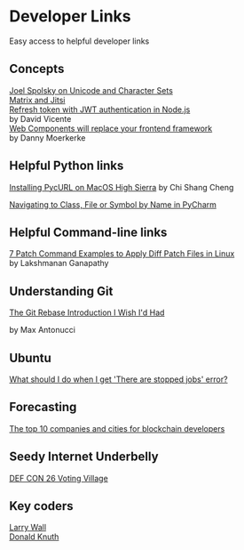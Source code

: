 # Developer Links  
Easy access to helpful developer links  

## Concepts  

[Joel Spolsky on Unicode and Character Sets](https://www.joelonsoftware.com/2003/10/08/the-absolute-minimum-every-software-developer-absolutely-positively-must-know-about-unicode-and-character-sets-no-excuses/)  
[Matrix and Jitsi](https://matrix.org/blog/2020/04/06/running-your-own-secure-communication-service-with-matrix-and-jitsi)  
[Refresh token with JWT authentication in Node.js](https://solidgeargroup.com/refresh-token-with-jwt-authentication-node-js)  
by David Vicente  
[Web Components will replace your frontend framework](https://www.dannymoerkerke.com/blog/web-components-will-replace-your-frontend-framework)  
by Danny Moerkerke  

## Helpful Python links  
[Installing PycURL on MacOS High Sierra](https://cscheng.info/2018/01/26/installing-pycurl-on-macos-high-sierra.html) by Chi Shang Cheng  

[Navigating to Class, File or Symbol by Name in PyCharm](https://www.jetbrains.com/help/pycharm/navigating-to-class-file-or-symbol-by-name.html)  

## Helpful Command-line links  
[7 Patch Command Examples to Apply Diff Patch Files in Linux](https://www.thegeekstuff.com/2014/12/patch-command-examples)  
by Lakshmanan Ganapathy  

## Understanding Git  
[The Git Rebase Introduction I Wish I'd Had](https://dev.to/maxwell_dev/the-git-rebase-introduction-i-wish-id-had)  

by Max Antonucci  

## Ubuntu
[What should I do when I get 'There are stopped jobs' error?](https://askubuntu.com/questions/431606/what-should-i-do-when-i-get-there-are-stopped-jobs-error)

## Forecasting  
[The top 10 companies and cities for blockchain developers](https://www.computerworld.com/article/3385052/the-top-10-companies-and-cities-for-blockchain-developers.html)  


## Seedy Internet Underbelly  
[DEF CON 26 Voting Village](https://www.defcon.org/images/defcon-26/DEF%20CON%2026%20voting%20village%20report.pdf)  

## Key coders  
[Larry Wall](http://www.wall.org/~larry/)  
[Donald Knuth](https://www-cs-faculty.stanford.edu/~knuth/)
